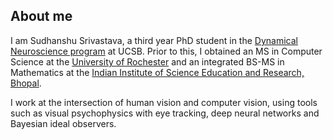 ## About me

I am Sudhanshu Srivastava, a third year PhD student in the [Dynamical Neuroscience program](https://www.dyns.ucsb.edu/) at UCSB. Prior to this, I obtained an MS in Computer Science at the [University of Rochester](https://www.rochester.edu/) and an integrated BS-MS in Mathematics at the [Indian Institute of Science Education and Research, Bhopal](https://www.iiserb.ac.in/). 

I work at the intersection of human vision and computer vision, using tools such as visual psychophysics with eye tracking, deep neural networks and Bayesian ideal observers. 

